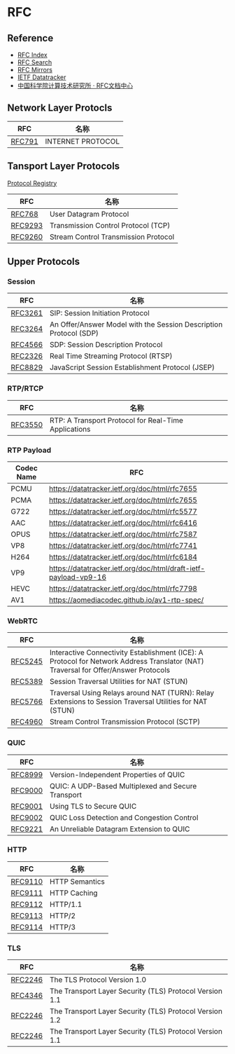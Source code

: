 # RFC

## Reference

- [RFC Index](https://datatracker.ietf.org/doc/html-index.html)
- [RFC Search](https://www.rfc-editor.org/search/rfc_search.php)
- [RFC Mirrors](http://mirrors.nju.edu.cn/rfc/)
- [IETF Datatracker](https://datatracker.ietf.org/)
- [中国科学院计算技术研究所 · RFC文档中心](http://www.rfc.ac.cn/)


## Network Layer Protocls

RFC | 名称
---|---
[RFC791](https://datatracker.ietf.org/doc/html/rfc791) | INTERNET PROTOCOL

## Tansport Layer Protocols

[Protocol Registry](https://www.iana.org/assignments/protocol-numbers/protocol-numbers.xhtml)

RFC | 名称
---|---
[RFC768](https://datatracker.ietf.org/doc/html/rfc768) | User Datagram Protocol
[RFC9293](https://datatracker.ietf.org/doc/html/rfc9293) | Transmission Control Protocol (TCP)
[RFC9260](https://datatracker.ietf.org/doc/html/rfc9260) | Stream Control Transmission Protocol

## Upper Protocols

### Session

RFC | 名称
---|---
[RFC3261](https://datatracker.ietf.org/doc/html/rfc3261) | SIP: Session Initiation Protocol
[RFC3264](https://datatracker.ietf.org/doc/html/rfc3264) | An Offer/Answer Model with the Session Description Protocol (SDP)
[RFC4566](https://datatracker.ietf.org/doc/html/rfc4566) | SDP: Session Description Protocol
[RFC2326](https://datatracker.ietf.org/doc/html/rfc2326) | Real Time Streaming Protocol (RTSP)
[RFC8829](https://datatracker.ietf.org/doc/html/rfc8829) | JavaScript Session Establishment Protocol (JSEP)

### RTP/RTCP

RFC | 名称
---|---
[RFC3550](https://datatracker.ietf.org/doc/html/rfc3550) | RTP: A Transport Protocol for Real-Time Applications

### RTP Payload

Codec Name | RFC
-- | --
PCMU | https://datatracker.ietf.org/doc/html/rfc7655
PCMA | https://datatracker.ietf.org/doc/html/rfc7655
G722 | https://datatracker.ietf.org/doc/html/rfc5577
AAC | https://datatracker.ietf.org/doc/html/rfc6416
OPUS | https://datatracker.ietf.org/doc/html/rfc7587
VP8 | https://datatracker.ietf.org/doc/html/rfc7741
H264 | https://datatracker.ietf.org/doc/html/rfc6184
VP9 | https://datatracker.ietf.org/doc/html/draft-ietf-payload-vp9-16
HEVC | https://datatracker.ietf.org/doc/html/rfc7798
AV1 | https://aomediacodec.github.io/av1-rtp-spec/

### WebRTC

RFC | 名称
---|---
[RFC5245](https://datatracker.ietf.org/doc/html/rfc5245) | Interactive Connectivity Establishment (ICE): A Protocol for Network Address Translator (NAT) Traversal for Offer/Answer Protocols
[RFC5389](https://datatracker.ietf.org/doc/html/rfc5389) | Session Traversal Utilities for NAT (STUN)
[RFC5766](https://datatracker.ietf.org/doc/html/rfc5766) | Traversal Using Relays around NAT (TURN): Relay Extensions to Session Traversal Utilities for NAT (STUN)
[RFC4960](https://datatracker.ietf.org/doc/html/rfc4960) | Stream Control Transmission Protocol (SCTP)

### QUIC

RFC | 名称
---|---
[RFC8999](https://datatracker.ietf.org/doc/html/rfc8999) | Version-Independent Properties of QUIC
[RFC9000](https://datatracker.ietf.org/doc/html/rfc9000) | QUIC: A UDP-Based Multiplexed and Secure Transport
[RFC9001](https://datatracker.ietf.org/doc/html/rfc9001) | Using TLS to Secure QUIC
[RFC9002](https://datatracker.ietf.org/doc/html/rfc9002) | QUIC Loss Detection and Congestion Control
[RFC9221](https://datatracker.ietf.org/doc/html/rfc9221) | An Unreliable Datagram Extension to QUIC

### HTTP

RFC | 名称
---|---
[RFC9110](https://datatracker.ietf.org/doc/html/rfc9110) | HTTP Semantics
[RFC9111](https://datatracker.ietf.org/doc/html/rfc9111) | HTTP Caching
[RFC9112](https://datatracker.ietf.org/doc/html/rfc9112) | HTTP/1.1
[RFC9113](https://datatracker.ietf.org/doc/html/rfc9113) | HTTP/2
[RFC9114](https://datatracker.ietf.org/doc/html/rfc9114) | HTTP/3

### TLS

RFC | 名称
---|---
[RFC2246](https://datatracker.ietf.org/doc/html/rfc2246) | The TLS Protocol Version 1.0
[RFC4346](https://datatracker.ietf.org/doc/html/rfc4346) | The Transport Layer Security (TLS) Protocol Version 1.1
[RFC2246](https://datatracker.ietf.org/doc/html/rfc2246) | The Transport Layer Security (TLS) Protocol Version 1.2
[RFC2246](https://datatracker.ietf.org/doc/html/rfc2246) | The Transport Layer Security (TLS) Protocol Version 1.1
